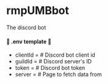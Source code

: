 # rmpUMBbot
The discord bot

#### 📖 .env template 📖
* clientId = # Discord bot client id
* guildId =   # Discord server's ID
* token =     # Discord bot token
* server =    # Page to fetch data from
